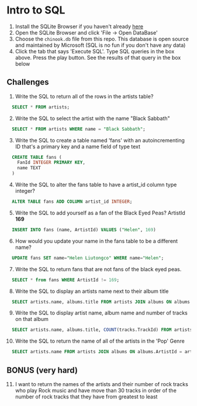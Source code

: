 # Intro to SQL

1. Install the SQLite Browser if you haven't already [here](http://sqlitebrowser.org/)
2. Open the SQLite Browser and click 'File -> Open DataBase'
3. Choose the `chinook.db` file from this repo. This database is open source and maintained by Microsoft (SQL is no fun if you don't have any data)
4. Click the tab that says 'Execute SQL'. Type SQL queries in the box above. Press the play button. See the results of that query in the box below

## Challenges

1. Write the SQL to return all of the rows in the artists table?

```SQL
  SELECT * FROM artists;
```

2. Write the SQL to select the artist with the name "Black Sabbath"

```SQL
  SELECT * FROM artists WHERE name = "Black Sabbath";
```

3. Write the SQL to create a table named 'fans' with an autoincrementing ID that's a primary key and a name field of type text

```sql
  CREATE TABLE fans (
    FanId INTEGER PRIMARY KEY,
    name TEXT
  )
```

4. Write the SQL to alter the fans table to have a artist_id column type integer?

```sql
  ALTER TABLE fans ADD COLUMN artist_id INTEGER;
```

5. Write the SQL to add yourself as a fan of the Black Eyed Peas? ArtistId **169**

```sql
  INSERT INTO fans (name, ArtistId) VALUES ("Helen", 169)
```

6. How would you update your name in the fans table to be a different name?

```sql
  UPDATE fans SET name="Helen Liutongco" WHERE name="Helen";
```

7. Write the SQL to return fans that are not fans of the black eyed peas.

```sql
  SELECT * from fans WHERE ArtistId != 169;
```

8. Write the SQL to display an artists name next to their album title

```sql
  SELECT artists.name, albums.title FROM artists JOIN albums ON albums.ArtistId = artists.ArtistId;
```

9. Write the SQL to display artist name, album name and number of tracks on that album

```sql
  SELECT artists.name, albums.title, COUNT(tracks.TrackId) FROM artists JOIN albums ON albums.ArtistId = artists.ArtistId JOIN tracks ON tracks.AlbumId = albums.AlbumId GROUP BY artists.name ORDER BY artists.name ASC;
```

10. Write the SQL to return the name of all of the artists in the 'Pop' Genre

```sql
  SELECT artists.name FROM artists JOIN albums ON albums.ArtistId = artists.ArtistId JOIN tracks ON tracks.AlbumId = albums.AlbumId JOIN genres ON genres.GenreId = tracks.GenreId WHERE genres.name = "Pop" GROUP BY artists.name ORDER BY artists.name ASC;
```

## BONUS (very hard)

11. I want to return the names of the artists and their number of rock tracks
    who play Rock music
    and have move than 30 tracks
    in order of the number of rock tracks that they have
    from greatest to least

```sql

```

